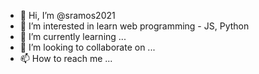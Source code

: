 - 👋 Hi, I’m @sramos2021
- 👀 I’m interested in learn web programming - JS, Python
- 🌱 I’m currently learning ...
- 💞️ I’m looking to collaborate on ...
- 📫 How to reach me ...

<!---
sramos2021/sramos2021 is a ✨ special ✨ repository because its `README.md` (this file) appears on your GitHub profile.
You can click the Preview link to take a look at your changes.
--->

